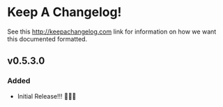 <!-- -*- mode: markdown -*- -->
# Keep A Changelog!

See this http://keepachangelog.com link for information on how we want this documented formatted.

## v0.5.3.0

### Added

- Initial Release!!! 🎉🎊🥳
